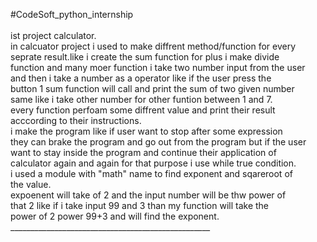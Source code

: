 #CodeSoft_python_internship
<br>
<br>
ist project calculator.
<br>
in calcuator project i used to make diffrent method/function for every
<br>
seprate result.like i create the sum function for plus i make divide 
<br>function and many moer function i take two number input from the user 
<br>and then i take a number as a operator like if the user press the 
<br>button 1 sum function will call  and print the sum of two given number<br>same like i take other number for other funtion between 1 and 7.
<br>every function perfoam some diffrent value and print their result 
<br>acccording to their instructions.
<br>i make the program like if user want to stop after some expression <br>they can brake the program and go out from the program but if the user <br>want to stay inside the program and continue their application of <br>calculator again and again for that purpose i use while true condition.
<br>i used a module with "math" name to find exponent  and sqareroot of <br>the value.
<br>expoenent will take of 2 and the input number will be thw power of <br>that 2 like if i take input  99 and 3 than my function will take the <br>power of 2 power 99+3 and will find the exponent.
<br>
            __________________________________________________
